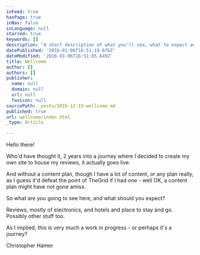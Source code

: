 ```yaml
---
inFeed: true
hasPage: true
inNav: false
inLanguage: null
starred: true
keywords: []
description: "A short description of what you'll see, what to expect and why."
datePublished: '2016-01-06T16:51:19.676Z'
dateModified: '2016-01-06T16:51:05.649Z'
title: Wellcome
author: []
authors: []
publisher:
  name: null
  domain: null
  url: null
  favicon: null
sourcePath: _posts/2015-12-15-wellcome.md
published: true
url: wellcome/index.html
_type: Article

---
```

Hello there!

Who'd have thought it, 2 years into a journey where I decided to create my own site to house my reviews, it actually goes live.

And without a content plan, though I have a lot of content, or any plan really, as I guess it'd defeat the point of TheGrid if I had one - well OK, a content plan might have not gone amiss.

So what are you going to see here, and what should you expect? 

Reviews, mostly of electronics, and hotels and place to stay and go. Possibly other stuff too.

As I implied, this is very much a work in progress - or perhaps it's a journey? 

Christopher Hamer